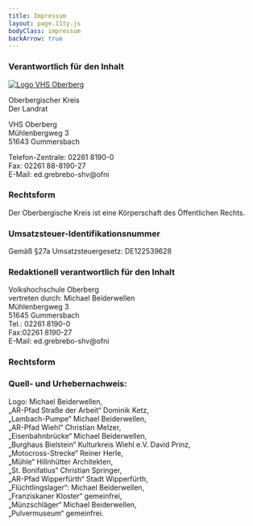 ```yaml
---
title: Impressum
layout: page.11ty.js
bodyClass: impressum
backArrow: true
---
```

### Verantwortlich für den Inhalt

<a href="https://www.obk.de"><img src="/assets/images/logos-partner/obk_landrat_web.jpg" alt="Logo VHS Oberberg"></a>

Oberbergischer Kreis  
Der Landrat  

VHS Oberberg <br>
Mühlenbergweg 3  
51643 Gummersbach  
  
Telefon-Zentrale: 02261 8190-0  
Fax: 02261 88-8190-27  
E-Mail: <a data-js-to="info" data-js-domain="vhs-oberberg.de" class="is-rev">ed<!-- check -->.grebrebo-shv@<!--check -->ofni</a>
 
 ### Rechtsform
 Der Oberbergische Kreis ist eine Körperschaft des Öffentlichen Rechts.

 ### Umsatzsteuer-Identifikationsnummer
Gemäß §27a Umsatzsteuergesetz: DE122539628

### Redaktionell verantwortlich für den Inhalt
Volkshochschule Oberberg<br>
vertreten durch: Michael Beiderwellen<br>
Mühlenbergweg 3<br>
51645 Gummersbach<br>
Tel.: 02261 8190-0<br>
Fax:02261 8190-27<br>
E-Mail: <a data-js-to="info" data-js-domain="vhs-oberberg.de" class="is-rev">ed<!-- check -->.grebrebo-shv@<!--check -->ofni</a>


### Rechtsform

### Quell- und Urhebernachweis: 
Logo: Michael Beiderwellen, <br>
„AR-Pfad Straße der Arbeit“ Dominik Ketz,<br> 
„Lambach-Pumpe“ Michael Beiderwellen, <br>
„AR-Pfad Wiehl“ Christian Melzer,<br> 
„Eisenbahnbrücke“ Michael Beiderwellen, <br>
„Burghaus Bielstein“ Kulturkreis Wiehl e.V. David Prinz,<br> 
„Motocross-Strecke“ Reiner Herle, <br>
„Mühle“ Hillnhütter Architekten, <br>
„St. Bonifatius“ Christian Springer, <br>
„AR-Pfad Wipperfürth“ Stadt Wipperfürth, <br>
„Flüchtlingslager“: Michael Beiderwellen, <br>
„Franziskaner Kloster“ gemeinfrei, <br>
„Münzschläger“ Michael Beiderwellen, <br>
„Pulvermuseum“ gemeinfrei.